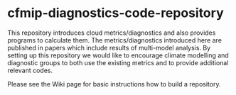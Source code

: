# cfmip-diagnostics-code-repository
This repository introduces cloud metrics/diagnostics and also provides programs to calculate them.
The metrics/diagnostics introduced here are published in papers which include results of multi-model analysis. By setting up 
this repository we would like to encourage climate modelling and diagnostic groups to both use the existing metrics and to provide additional relevant codes.

Please see the Wiki page for basic instructions how to build a repository.
